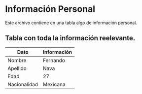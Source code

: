 # Información Personal
Este archivo contiene en una tabla algo de información personal.

## Tabla con toda la información reelevante.
| Dato  | Información |
|---|---|
| Nombre | Fernando |
| Apellido | Nava |
| Edad | 27 |
| Nacionalidad | Mexicana |